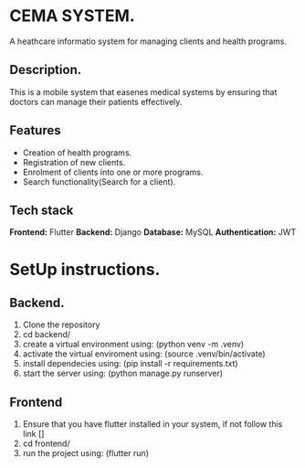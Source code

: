 # CEMA SYSTEM.
A heathcare informatio system for managing clients and health programs.

## Description.
This is a mobile system that easenes medical systems by ensuring that doctors can manage their patients effectively.

## Features 
- Creation of health programs.
- Registration of new clients.
- Enrolment of clients into one or more programs.
- Search functionality(Search for a client).


## Tech stack

**Frontend:** Flutter
**Backend:** Django
**Database:** MySQL
**Authentication:** JWT

# SetUp instructions.
## Backend.
1. Clone the repository
2. cd backend/
3. create a virtual environment using: (python venv -m .venv)
4. activate the virtual enviroment using: (source .venv/bin/activate)
5. install dependecies using: (pip install -r requirements.txt)
6. start the server using: (python manage.py runserver)

## Frontend
1. Ensure that you have flutter installed in your system, if not follow this link []
2. cd frontend/
3. run the project using: (flutter run)


